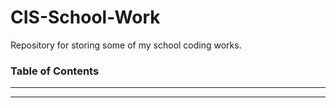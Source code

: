 # CIS-School-Work
Repository for storing some of my school coding works.

### Table of Contents

------------

------------

